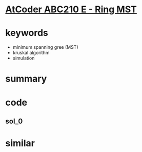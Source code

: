 # [AtCoder ABC210 E - Ring MST](https://atcoder.jp/contests/abc210/tasks/abc210_e)



# keywords 
- minimum spanning gree (MST)
- kruskal algorithm 
- simulation



# summary 


# code 

## sol_0


# similar